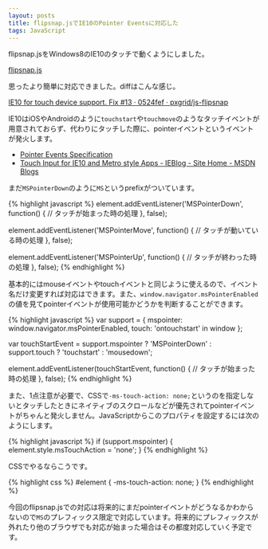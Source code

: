 ```yaml
---
layout: posts
title: flipsnap.jsでIE10のPointer Eventsに対応した
tags: JavaScript
---
```


flipsnap.jsをWindows8のIE10のタッチで動くようにしました。

[flipsnap.js](http://pxgrid.github.com/js-flipsnap/)

思ったより簡単に対応できました。diffはこんな感じ。

[IE10 for touch device support. Fix #13 · 0524fef · pxgrid/js-flipsnap](https://github.com/pxgrid/js-flipsnap/commit/0524fefdbd8e2b02625a00fada9e2d3f9c73b2ef)

IE10はiOSやAndroidのように`touchstart`や`touchmove`のようなタッチイベントが用意されておらず、代わりにタッチした際に、pointerイベントというイベントが発火します。

* [Pointer Events Specification](http://www.w3.org/Submission/pointer-events/)
* [Touch Input for IE10 and Metro style Apps - IEBlog - Site Home - MSDN Blogs](http://blogs.msdn.com/b/ie/archive/2011/09/20/touch-input-for-ie10-and-metro-style-apps.aspx)

まだ`MSPointerDown`のように`MS`というprefixがついています。

{% highlight javascript %}
element.addEventListener('MSPointerDown', function() {
  // タッチが始まった時の処理
}, false);

element.addEventListener('MSPointerMove', function() {
  // タッチが動いている時の処理
}, false);

element.addEventListener('MSPointerUp', function() {
  // タッチが終わった時の処理
}, false);
{% endhighlight %}

基本的にはmouseイベントやtouchイベントと同じように使えるので、イベント名だけ変更すれば対応はできます。また、`window.navigator.msPointerEnabled`の値を見てpointerイベントが使用可能かどうかを判断することができます。

{% highlight javascript %}
var support = {
  mspointer: window.navigator.msPointerEnabled,
  touch: 'ontouchstart' in window
};

var touchStartEvent =
    support.mspointer ? 'MSPointerDown' :
    support.touch ? 'touchstart' :
    'mousedown';

element.addEventListener(touchStartEvent, function() {
  // タッチが始まった時の処理
}, false);
{% endhighlight %}

また、1点注意が必要で、CSSで`-ms-touch-action: none;`というのを指定しないとタッチしたときにネイティブのスクロールなどが優先されてpointerイベントがちゃんと発火しません。JavaScriptからこのプロパティを設定するには次のようにします。

{% highlight javascript %}
if (support.mspointer) {
  element.style.msTouchAction = 'none';
}
{% endhighlight %}

CSSでやるならこうです。

{% highlight css %}
#element {
  -ms-touch-action: none;
}
{% endhighlight %}

今回のflipsnap.jsでの対応は将来的にまだpointerイベントがどうなるかわからないので`MS`のプレフィックス限定で対応しています。将来的にプレフィックスが外れたり他のブラウザでも対応が始まった場合はその都度対応していく予定です。
